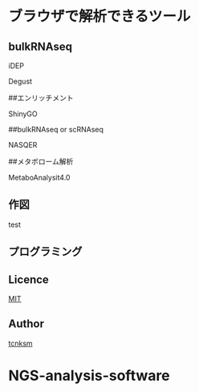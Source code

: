 ブラウザで解析できるツール
======================================


## bulkRNAseq
iDEP

Degust


##エンリッチメント

ShinyGO

##bulkRNAseq or scRNAseq

NASQER


##メタボローム解析

MetaboAnalysit4.0


## 作図

test

## プログラミング


## Licence



[MIT](https://github.com/tcnksm/tool/blob/master/LICENCE)

## Author

[tcnksm](https://github.com/tcnksm)

# NGS-analysis-software

